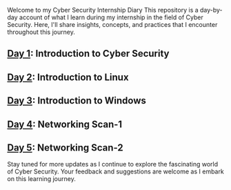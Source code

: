 Welcome to my Cyber Security Internship Diary This repository is a day-by-day account of what I learn during my internship in the field of Cyber Security. Here, I'll share insights, concepts, and practices that I encounter throughout this journey.

## [Day 1](https://github.com/Nayan5161/Cyber-security-90-Days/tree/main/Day%201): Introduction to Cyber Security
## [Day 2](https://github.com/Nayan5161/Cyber-security-90-Days/tree/main/Day%202): Introduction to Linux
## [Day 3](https://github.com/Nayan5161/Cyber-security-90-Days/tree/main/Day%203): Introduction to Windows
## [Day 4](https://github.com/Nayan5161/Cyber-security-90-Days/tree/main/Day%204): Networking Scan-1
## [Day 5](https://github.com/Nayan5161/Cyber-security-90-Days/tree/main/Day%205%20): Networking Scan-2
Stay tuned for more updates as I continue to explore the fascinating world of Cyber Security. Your feedback and suggestions are welcome as I embark on this learning journey.
